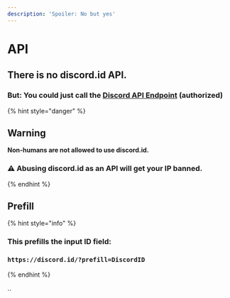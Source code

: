 ```yaml
---
description: 'Spoiler: No but yes'
---
```


# API

## There is no discord.id API.

### But: You could just call the [Discord API Endpoint](https://discord.com/developers/docs/resources/user#get-user) \(authorized\) 

{% hint style="danger" %}
## Warning

**Non-humans are not allowed to use discord.id.**

### ⚠ Abusing discord.id as an API will get your IP banned.
{% endhint %}



## Prefill

{% hint style="info" %}
### This prefills the input ID field:

### `https://discord.id/?prefill=DiscordID`
{% endhint %}

### 

\`\`



